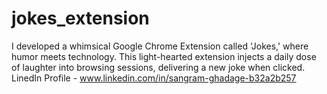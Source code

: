 # jokes_extension
I developed a whimsical Google Chrome Extension called 'Jokes,' where humor meets technology. This light-hearted extension injects a daily dose of laughter into browsing sessions, delivering a new joke when clicked.
LinedIn Profile - www.linkedin.com/in/sangram-ghadage-b32a2b257
